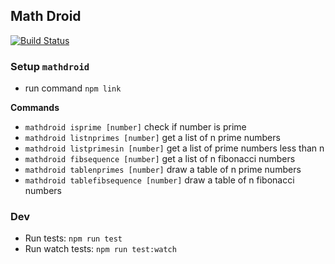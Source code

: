## Math Droid

[![Build Status](https://travis-ci.org/RichardKotze/math-droid.svg?branch=master)](https://travis-ci.org/RichardKotze/math-droid)

### Setup `mathdroid` 
- run command `npm link`

**Commands**

- `mathdroid isprime [number]` check if number is prime
- `mathdroid listnprimes [number]` get a list of n prime numbers
- `mathdroid listprimesin [number]` get a list of prime numbers less than n
- `mathdroid fibsequence [number]` get a list of n fibonacci numbers
- `mathdroid tablenprimes [number]` draw a table of n prime numbers
- `mathdroid tablefibsequence [number]` draw a table of n fibonacci numbers

### Dev

- Run tests: `npm run test`
- Run watch tests: `npm run test:watch`